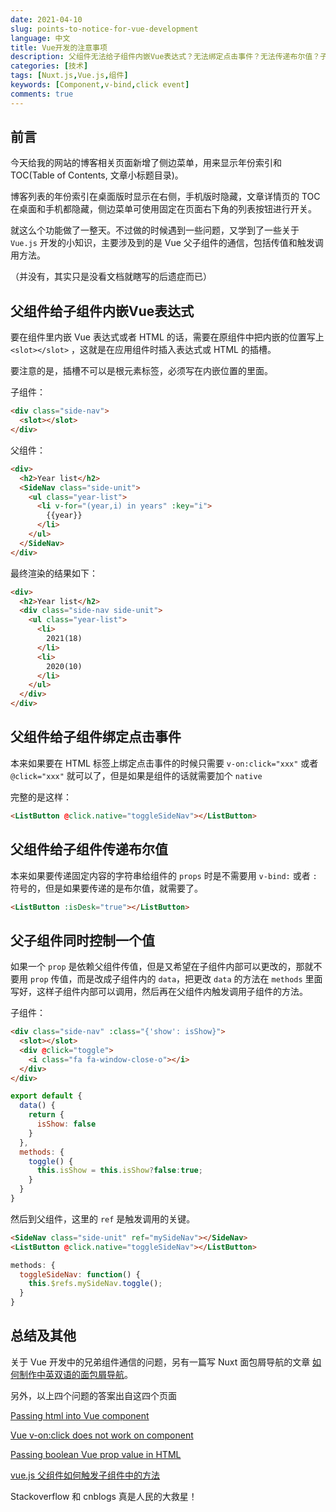 ```yaml
---
date: 2021-04-10
slug: points-to-notice-for-vue-development
language: 中文
title: Vue开发的注意事项
description: 父组件无法给子组件内嵌Vue表达式？无法绑定点击事件？无法传递布尔值？子组件不能改prop的值？原来这些应该这样写
categories: [技术]
tags: [Nuxt.js,Vue.js,组件]
keywords: [Component,v-bind,click event]
comments: true
---
```


## 前言

今天给我的网站的博客相关页面新增了侧边菜单，用来显示年份索引和 TOC(Table of Contents, 文章小标题目录)。

博客列表的年份索引在桌面版时显示在右侧，手机版时隐藏，文章详情页的 TOC 在桌面和手机都隐藏，侧边菜单可使用固定在页面右下角的列表按钮进行开关。

就这么个功能做了一整天。不过做的时候遇到一些问题，又学到了一些关于 `Vue.js` 开发的小知识，主要涉及到的是 Vue 父子组件的通信，包括传值和触发调用方法。

（并没有，其实只是没看文档就瞎写的后遗症而已）

## 父组件给子组件内嵌Vue表达式

要在组件里内嵌 Vue 表达式或者 HTML 的话，需要在原组件中把内嵌的位置写上 `<slot></slot>` ，这就是在应用组件时插入表达式或 HTML 的插槽。

要注意的是，插槽不可以是根元素标签，必须写在内嵌位置的里面。

子组件：

```html
<div class="side-nav">
  <slot></slot>
</div>
```

父组件：

```html
<div>
  <h2>Year list</h2>
  <SideNav class="side-unit">
    <ul class="year-list">
      <li v-for="(year,i) in years" :key="i">
        {{year}}
      </li>
    </ul>
  </SideNav>
</div>
```

最终渲染的结果如下：

```html
<div>
  <h2>Year list</h2>
  <div class="side-nav side-unit">
    <ul class="year-list">
      <li>
        2021(18)
      </li>
      <li>
        2020(10)
      </li>
    </ul>
  </div>
</div>
```

## 父组件给子组件绑定点击事件

本来如果要在 HTML 标签上绑定点击事件的时候只需要 `v-on:click="xxx"` 或者 `@click="xxx"` 就可以了，但是如果是组件的话就需要加个 `native`

完整的是这样：

```html
<ListButton @click.native="toggleSideNav"></ListButton>
```

## 父组件给子组件传递布尔值

本来如果要传递固定内容的字符串给组件的 `props` 时是不需要用 `v-bind:` 或者 `:` 符号的，但是如果要传递的是布尔值，就需要了。

```html
<ListButton :isDesk="true"></ListButton>
```

## 父子组件同时控制一个值

如果一个 `prop` 是依赖父组件传值，但是又希望在子组件内部可以更改的，那就不要用 `prop` 传值，而是改成子组件内的 `data`，把更改 `data` 的方法在 `methods` 里面写好，这样子组件内部可以调用，然后再在父组件内触发调用子组件的方法。

子组件：

```html
<div class="side-nav" :class="{'show': isShow}">
  <slot></slot>
  <div @click="toggle">
    <i class="fa fa-window-close-o"></i>
  </div>
</div>
```

```js
export default {
  data() {
    return {
      isShow: false
    }
  },
  methods: {
    toggle() {
      this.isShow = this.isShow?false:true;
    }
  }
}
````

然后到父组件，这里的 `ref` 是触发调用的关键。

```html
<SideNav class="side-unit" ref="mySideNav"></SideNav>
<ListButton @click.native="toggleSideNav"></ListButton>
```

```js
methods: {
  toggleSideNav: function() {
    this.$refs.mySideNav.toggle();
  }
}
````

## 总结及其他

关于 Vue 开发中的兄弟组件通信的问题，另有一篇写 Nuxt 面包屑导航的文章 [如何制作中英双语的面包屑导航](/blog/nuxt-breadcrumbs-bilingual)。

另外，以上四个问题的答案出自这四个页面

[Passing html into Vue component](https://stackoverflow.com/questions/44923775/passing-html-into-vue-component)

[Vue v-on:click does not work on component](https://stackoverflow.com/questions/41475447/vue-v-onclick-does-not-work-on-component)

[Passing boolean Vue prop value in HTML](https://stackoverflow.com/questions/49225002/passing-boolean-vue-prop-value-in-html)

[vue.js 父组件如何触发子组件中的方法](https://www.cnblogs.com/mophy/p/8590291.html)

Stackoverflow 和 cnblogs 真是人民的大救星！
